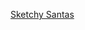 ---
layout: post
wordpress_id: 387
wordpress_url: http://noesbueno.com/archives/387
date: '2009-12-10 19:14:39 -0600'
date_gmt: '2009-12-11 00:14:39 -0600'
body: |
  <p><a href="http://www.sketchysantas.com/">Sketchy Santas</a></p>
---
